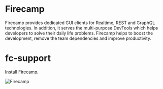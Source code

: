 
# Firecamp
Firecamp provides dedicated GUI clients for Realtime, REST and GraphQL technologies. In addition, it serves the multi-purpose DevTools which helps developers to solve their daily life problems. Firecamp helps to boost the development, remove the team dependencies and improve productivity.

# fc-support

[Install Firecamp](https://chrome.google.com/webstore/detail/firecamp/eajaahbjpnhghjcdaclbkeamlkepinbl).


![Firecamp](https://user-images.githubusercontent.com/5078921/65705410-02579d00-e0a6-11e9-8768-b6d3feb020a9.png "A campsite for developers")
